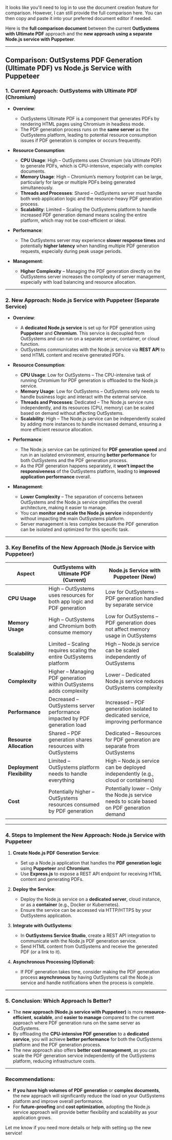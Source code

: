 It looks like you'll need to log in to use the document creation feature for comparison. However, I can still provide the full comparison here. You can then copy and paste it into your preferred document editor if needed.

Here is the **full comparison document** between the current **OutSystems with Ultimate PDF** approach and the **new approach using a separate Node.js service with Puppeteer**.

---

## **Comparison: OutSystems PDF Generation (Ultimate PDF) vs Node.js Service with Puppeteer**

### **1. Current Approach: OutSystems with Ultimate PDF (Chromium)**

- **Overview**:
  - OutSystems Ultimate PDF is a component that generates PDFs by rendering HTML pages using Chromium in headless mode.
  - The PDF generation process runs on the **same server** as the OutSystems platform, leading to potential resource consumption issues if PDF generation is complex or occurs frequently.

- **Resource Consumption**:
  - **CPU Usage**: High – OutSystems uses Chromium (via Ultimate PDF) to generate PDFs, which is CPU-intensive, especially with complex documents.
  - **Memory Usage**: High – Chromium’s memory footprint can be large, particularly for large or multiple PDFs being generated simultaneously.
  - **Threads and Processes**: Shared – OutSystems server must handle both web application logic and the resource-heavy PDF generation process.
  - **Scalability**: Limited – Scaling the OutSystems platform to handle increased PDF generation demand means scaling the entire platform, which may not be cost-efficient or ideal.
  
- **Performance**:
  - The OutSystems server may experience **slower response times** and potentially **higher latency** when handling multiple PDF generation requests, especially during peak usage periods.

- **Management**:
  - **Higher Complexity** – Managing the PDF generation directly on the OutSystems server increases the complexity of server management, especially with load balancing and resource allocation.

---

### **2. New Approach: Node.js Service with Puppeteer (Separate Service)**

- **Overview**:
  - A **dedicated Node.js service** is set up for PDF generation using **Puppeteer** and **Chromium**. This service is decoupled from OutSystems and can run on a separate server, container, or cloud function.
  - OutSystems communicates with the Node.js service via **REST API** to send HTML content and receive generated PDFs.

- **Resource Consumption**:
  - **CPU Usage**: Low for OutSystems – The CPU-intensive task of running Chromium for PDF generation is offloaded to the Node.js service.
  - **Memory Usage**: Low for OutSystems – OutSystems only needs to handle business logic and interact with the external service.
  - **Threads and Processes**: Dedicated – The Node.js service runs independently, and its resources (CPU, memory) can be scaled based on demand without affecting OutSystems.
  - **Scalability**: High – The Node.js service can be independently scaled by adding more instances to handle increased demand, ensuring a more efficient resource allocation.

- **Performance**:
  - The Node.js service can be optimized for **PDF generation speed** and run in an isolated environment, ensuring **better performance** for both OutSystems and the PDF generation process.
  - As the PDF generation happens separately, it **won’t impact the responsiveness** of the OutSystems platform, leading to **improved application performance** overall.

- **Management**:
  - **Lower Complexity** – The separation of concerns between OutSystems and the Node.js service simplifies the overall architecture, making it easier to manage.
  - You can **monitor and scale the Node.js service** independently without impacting the main OutSystems platform.
  - Server management is less complex because the PDF generation can be isolated and optimized for this specific task.

---

### **3. Key Benefits of the New Approach (Node.js Service with Puppeteer)**

| **Aspect**                          | **OutSystems with Ultimate PDF (Current)**                 | **Node.js Service with Puppeteer (New)**                    |
|-------------------------------------|-----------------------------------------------------------|------------------------------------------------------------|
| **CPU Usage**                       | High – OutSystems uses resources for both app logic and PDF generation | Low for OutSystems – PDF generation handled by separate service |
| **Memory Usage**                    | High – OutSystems and Chromium both consume memory | Low for OutSystems – PDF generation does not affect memory usage in OutSystems |
| **Scalability**                     | Limited – Scaling requires scaling the entire OutSystems platform | High – Node.js service can be scaled independently of OutSystems |
| **Complexity**                      | Higher – Managing PDF generation within OutSystems adds complexity | Lower – Dedicated Node.js service reduces OutSystems complexity |
| **Performance**                     | Decreased – OutSystems server performance impacted by PDF generation load | Increased – PDF generation isolated to dedicated service, improving performance |
| **Resource Allocation**             | Shared – PDF generation shares resources with OutSystems | Dedicated – Resources for PDF generation are separate from OutSystems |
| **Deployment Flexibility**          | Limited – OutSystems platform needs to handle everything | High – Node.js service can be deployed independently (e.g., cloud or containers) |
| **Cost**                            | Potentially higher – OutSystems resources consumed by PDF generation | Potentially lower – Only the Node.js service needs to scale based on PDF generation demand |

---

### **4. Steps to Implement the New Approach: Node.js Service with Puppeteer**

1. **Create Node.js PDF Generation Service**:
   - Set up a Node.js application that handles the **PDF generation logic** using **Puppeteer** and **Chromium**.
   - Use **Express.js** to expose a REST API endpoint for receiving HTML content and generating PDFs.

2. **Deploy the Service**:
   - Deploy the Node.js service on a **dedicated server**, cloud instance, or as a **container** (e.g., Docker or Kubernetes).
   - Ensure the service can be accessed via HTTP/HTTPS by your OutSystems application.

3. **Integrate with OutSystems**:
   - In **OutSystems Service Studio**, create a REST API integration to communicate with the Node.js PDF generation service.
   - Send HTML content from OutSystems and receive the generated PDF (or a link to it).

4. **Asynchronous Processing (Optional)**:
   - If PDF generation takes time, consider making the PDF generation process **asynchronous** by having OutSystems call the Node.js service and handle notifications when the process is complete.

---

### **5. Conclusion: Which Approach Is Better?**

- The **new approach (Node.js service with Puppeteer)** is more **resource-efficient**, **scalable**, and **easier to manage** compared to the current approach where PDF generation runs on the same server as OutSystems.
- By offloading the **CPU-intensive PDF generation** to a **dedicated service**, you will achieve **better performance** for both the OutSystems platform and the PDF generation process.
- The new approach also offers **better cost management**, as you can scale the PDF generation service independently of the OutSystems platform, reducing infrastructure costs.

---

### **Recommendations**:
- **If you have high volumes of PDF generation** or **complex documents**, the new approach will significantly reduce the load on your OutSystems platform and improve overall performance.
- For **future-proofing** and **cost optimization**, adopting the Node.js service approach will provide better flexibility and scalability as your application grows.

Let me know if you need more details or help with setting up the new service!
